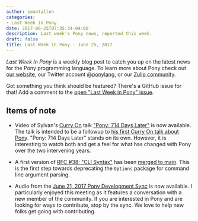 ```yaml
---
author: seantallen
categories:
- Last Week in Pony
date: 2017-06-25T07:35:34-04:00
description: Last week's Pony news, reported this week.
draft: false
title: Last Week in Pony - June 25, 2017
---
```


_Last Week In Pony_ is a weekly blog post to catch you up on the latest news for the Pony programming language. To learn more about Pony check out [our website](https://ponylang.io), our Twitter account [@ponylang](https://twitter.com/ponylang), or our [Zulip community](https://ponylang.zulipchat.com).

Got something you think should be featured? There's a GitHub issue for that! Add a comment to the [open "Last Week in Pony" issue](https://github.com/ponylang/ponylang.github.io/issues?q=is%3Aissue+is%3Aopen+label%3Alast-week-in-pony).
<!-- more -->

## Items of note

- Video of Sylvan's [Curry On](http://www.curry-on.org/2017/) talk ["Pony: 714 Days Later"](https://www.youtube.com/watch?v=HGDSnOZaU7Y) is now available. The talk is intended to be a followup to [his first Curry On talk about Pony](https://www.youtube.com/watch?v=KvLjy8w1G_U). "Pony: 714 Days Later" stands on its own. However, it is interesting to watch both and get a feel for what has changed with Pony over the two intervening years.

- A first version of [RFC #38: "CLI Syntax"](https://github.com/ponylang/rfcs/blob/main/text/0038-cli-format.md) has been [merged to main](https://github.com/ponylang/ponyc/pull/1897). This is the first step towards deprecating the `Options` package for command line argument parsing.

- Audio from the [June 21, 2017 Pony Development Sync](https://sync-recordings.ponylang.io/r/2017_06_21.m4a) is now available. I particularly enjoyed this meeting as it features a conversation with a new member of the community. If you are interested in Pony and are looking for ways to contribute, stop by the sync. We love to help new folks get going with contributing.
